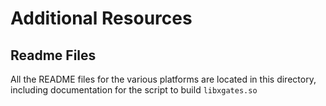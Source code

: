 # Additional Resources

## Readme Files
All the README files for the various platforms are located in this directory,
including documentation for the script to build `libxgates.so`

